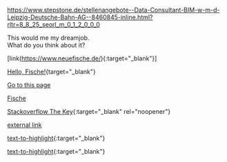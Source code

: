 https://www.stepstone.de/stellenangebote--Data-Consultant-BIM-w-m-d-Leipzig-Deutsche-Bahn-AG--8460845-inline.html?rltr=8_8_25_seorl_m_0_1_2_0_0_0

This would me my dreamjob.   
What do you think about it?

[link(https://www.neuefische.de/){:target="_blank"}]


[Hello, Fische!](http://neuefische.de/){target="_blank"}

[Go to this page](http://somelink.com/?target=_blank)

<a href="http://neuefische.de/" target="_blank">Fische</a>

[Stackoverflow The Key](https://stackoverflow.blog/2021/03/31/the-key-copy-paste/){:target="_blank" rel="noopener"}

<a href="http://www.neuefische.de" target="_blank">external link</a>

[text-to-highlight](actual-link){:target="\_blank"}

[text-to-highlight](https://neuefische.de){:target="\_blank"}
